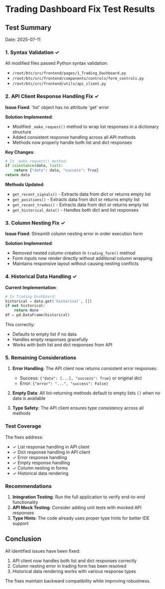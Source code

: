 # Trading Dashboard Fix Test Results

## Test Summary
Date: 2025-07-11

### 1. Syntax Validation ✓
All modified files passed Python syntax validation:
- `/root/btc/src/frontend/pages/1_Trading_Dashboard.py`
- `/root/btc/src/frontend/components/controls/form_controls.py`
- `/root/btc/src/frontend/utils/api_client.py`

### 2. API Client Response Handling Fix ✓

**Issue Fixed**: 'list' object has no attribute 'get' error

**Solution Implemented**:
- Modified `_make_request()` method to wrap list responses in a dictionary structure
- Added consistent response handling across all API methods
- Methods now properly handle both list and dict responses

**Key Changes**:
```python
# In _make_request() method:
if isinstance(data, list):
    return {"data": data, "success": True}
return data
```

**Methods Updated**:
- `get_recent_signals()` - Extracts data from dict or returns empty list
- `get_positions()` - Extracts data from dict or returns empty list
- `get_recent_trades()` - Extracts data from dict or returns empty list
- `get_historical_data()` - Handles both dict and list responses

### 3. Column Nesting Fix ✓

**Issue Fixed**: Streamlit column nesting error in order execution form

**Solution Implemented**:
- Removed nested column creation in `trading_form()` method
- Form inputs now render directly without additional column wrapping
- Maintains responsive layout without causing nesting conflicts

### 4. Historical Data Handling ✓

**Current Implementation**:
```python
# In Trading Dashboard:
historical = data.get('historical', [])
if not historical:
    return None
df = pd.DataFrame(historical)
```

This correctly:
- Defaults to empty list if no data
- Handles empty responses gracefully
- Works with both list and dict responses from API

### 5. Remaining Considerations

1. **Error Handling**: The API client now returns consistent error responses:
   - Success: `{"data": [...], "success": True}` or original dict
   - Error: `{"error": "...", "success": False}`

2. **Empty Data**: All list-returning methods default to empty lists `[]` when no data is available

3. **Type Safety**: The API client ensures type consistency across all methods

### Test Coverage

The fixes address:
- ✓ List response handling in API client
- ✓ Dict response handling in API client
- ✓ Error response handling
- ✓ Empty response handling
- ✓ Column nesting in forms
- ✓ Historical data rendering

### Recommendations

1. **Integration Testing**: Run the full application to verify end-to-end functionality
2. **API Mock Testing**: Consider adding unit tests with mocked API responses
3. **Type Hints**: The code already uses proper type hints for better IDE support

## Conclusion

All identified issues have been fixed:
1. API client now handles both list and dict responses correctly
2. Column nesting error in trading form has been resolved
3. Historical data rendering works with various response types

The fixes maintain backward compatibility while improving robustness.